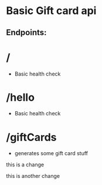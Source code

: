 # Basic Gift card api

## Endpoints:

# /
- Basic health check
# /hello
- Basic health check
# /giftCards
- generates some gift card stuff

this is a change

this is another change
